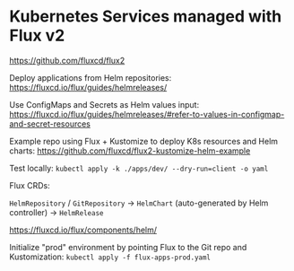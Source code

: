 # Kubernetes Services managed with Flux v2


https://github.com/fluxcd/flux2

Deploy applications from Helm repositories: https://fluxcd.io/flux/guides/helmreleases/

Use ConfigMaps and Secrets as Helm values input: https://fluxcd.io/flux/guides/helmreleases/#refer-to-values-in-configmap-and-secret-resources

Example repo using Flux + Kustomize to deploy K8s resources and Helm charts: https://github.com/fluxcd/flux2-kustomize-helm-example

Test locally: `kubectl apply -k ./apps/dev/ --dry-run=client -o yaml`

Flux CRDs:

`HelmRepository` /  `GitRepository` -> `HelmChart` (auto-generated by Helm controller) -> `HelmRelease`

https://fluxcd.io/flux/components/helm/

Initialize "prod" environment by pointing Flux to the Git repo and Kustomization: `kubectl apply -f flux-apps-prod.yaml`
